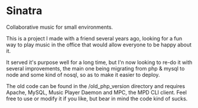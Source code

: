Sinatra
=======

Collaborative music for small environments.

This is a project I made with a friend several years ago, looking for a fun way to play music in the office that would allow everyone to be happy about it.

It served it's purpose well for a long time, but I'n now looking to re-do it with several improvements, the main one being migrating from php & mysql to node and some kind of nosql, so as to make it easier to deploy.

The old code can be found in the /old_php_version directory and requires Apache, MySQL, Music Player Daemon and MPC, the MPD CLI client. Feel free to use or modify it if you like, but bear in mind the code kind of sucks.
